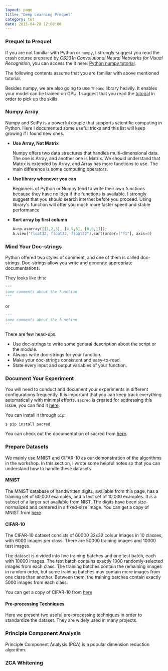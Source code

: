 ```yaml
---
layout: page
title: "Deep Learning Prequel"
category: tut
date: 2015-04-28 12:00:00
---
```


### Prequel to Prequel

If you are not familiar with Python or `numpy`, I strongly suggest you read the crash course prepared by _CS231n Convolutional Neural Networks for Visual Recognition_, you can access the it here: [Python numpy tutorial](http://cs231n.github.io/python-numpy-tutorial/).

The following contents assume that you are familiar with above mentioned tutorial.

Besides numpy, we are also going to use `Theano` library heavily. It enables your model can be trained on GPU. I suggest that you read the [tutorial](http://www.deeplearning.net/software/theano/tutorial/index.html#tutorial) in order to pick up the skills.

### Numpy Array

Numpy and SciPy is a powerful couple that supports scientific computing in Python. Here I documented some useful tricks and this list will keep growing if I found new ones.

+ __Use Array, Not Matrix__

	Numpy offers two data structures that handles multi-dimensional data. The one is Array, and another one is Matrix. We should understand that Matrix is extended by Array, and Array has more functions to use. The main difference is some computing operators.

+ __Use library whenever you can__

	Beginners of Python or Numpy tend to write their own functions because they have no idea if the functions is available. I strongly suggest that you should search internet before you proceed. Using library's function will offer you much more faster speed and stable performance

+ __Sort array by first column__

	~~~ python
	A=np.asarray([[1,2,3], [4,5,6], [0,0,1]]);
	A.view("float32, float32, float32").sort(order=["f1"], axis=0)
	~~~

### Mind Your Doc-strings

Python offered two styles of comment, and one of them is called doc-strings. Doc-strings allow you write and generate appropriate documentations.

They looks like this:

~~~ python
"""
some comments about the function
"""
~~~

or

~~~ python
'''
some comments about the function
'''
~~~

There are few head-ups:
+ Use doc-strings to write some general description about the script or the module.
+ Always write doc-strings for your function.
+ Make your doc-strings consistent and easy-to-read.
+ State every input and output variables of your function.

### Document Your Experiment

You will need to conduct and document your experiments in different configurations frequently. It is important that you can keep track everything automatically with minimal efforts. `sacred` is created for addressing this issue, you can find it [here](https://github.com/IDSIA/sacred).

You can install it through `pip`:

~~~
$ pip install sacred
~~~

You can check out the documentation of sacred from [here](http://sacred.readthedocs.org/en/latest/).

### Prepare Datasets

We mainly use MNIST and CIFAR-10 as our demonstration of the algorithms in the workshop. In this section, I wrote some helpful notes so that you can understand how to handle these datasets.

#### MNIST

The MNIST database of handwritten digits, available from this page, has a training set of 60,000 examples, and a test set of 10,000 examples. It is a subset of a larger set available from NIST. The digits have been size-normalized and centered in a fixed-size image. You can get a copy of MNIST from [here](http://yann.lecun.com/exdb/mnist/)

#### CIFAR-10

The CIFAR-10 dataset consists of 60000 32x32 colour images in 10 classes, with 6000 images per class. There are 50000 training images and 10000 test images. 

The dataset is divided into five training batches and one test batch, each with 10000 images. The test batch contains exactly 1000 randomly-selected images from each class. The training batches contain the remaining images in random order, but some training batches may contain more images from one class than another. Between them, the training batches contain exactly 5000 images from each class.

You can get a copy of CIFAR-10 from [here](http://www.cs.toronto.edu/~kriz/cifar.html)

#### Pre-processing Techniques

Here we present two useful pre-processing techniques in order to standardize the dataset. They are widely used in many projects.

### Principle Component Analysis

Principle Component Analysis (PCA) is a popular dimension reduction algorithm.

### ZCA Whitening
